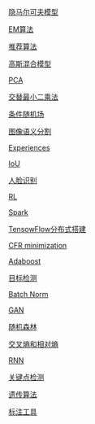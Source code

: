 <a href="隐马尔可夫模型.md">隐马尔可夫模型</a>

<a href="EM算法.MD">EM算法</a>

<a href="推荐算法.md">推荐算法</a>

<a href="高斯混合模型.md/">高斯混合模型</a>

<a href="PCA.md">PCA</a>

<a href="交替最小二乘法.md">交替最小二乘法</a>

<a href="条件随机场.md">条件随机场</a>

<a href="图像语义分割.md">图像语义分割</a>

<a href="Experiences.MD">Experiences</a>

<a href="IoU.md">IoU</a>

<a href="人脸识别.MD">人脸识别</a>

<a href="RL/readme.md">RL</a>

<a href="Spark/readme.md">Spark</a>

<a href="TensowFlow分布式搭建">TensowFlow分布式搭建</a>

<a href="CFR minimization.md">CFR minimization</a>

<a href="Adaboost.md">Adaboost</a>

<a href="目标检测/readme.md">目标检测</a>

<a href="Batch Norm.md">Batch Norm</a>

<a href="GAN.md">GAN</a>

<a href="随机森林.md">随机森林</a>

<a href=">交叉熵和相对熵.md">交叉熵和相对熵</a>

<a href="RNN.md">RNN</a>

<a href="关键点检测/readme.md">关键点检测</a>

<a href="遗传算法.md">遗传算法</a>

<a href="标注工具.md">标注工具</a>

